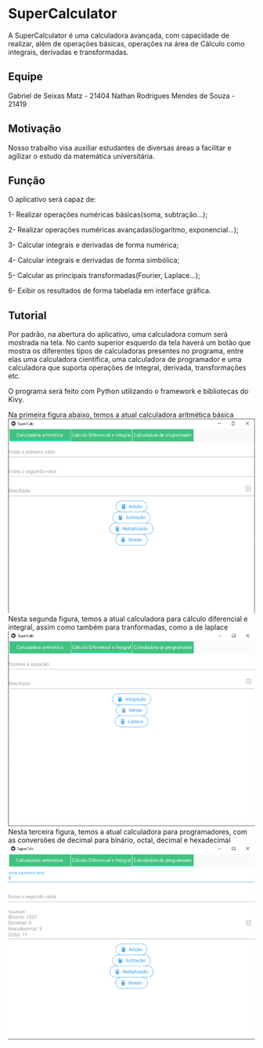 
# SuperCalculator

A SuperCalculator é uma calculadora avançada, com capacidade de realizar, além de operações básicas, operações na área de Cálculo como integrais, derivadas e transformadas. 


## Equipe
Gabriel de Seixas Matz - 21404
Nathan Rodrigues Mendes de Souza - 21419
## Motivação
Nosso trabalho visa auxiliar estudantes de diversas áreas a facilitar e agilizar o estudo da matemática universitária.
## Função
O aplicativo será capaz de:

1- Realizar operações numéricas básicas(soma, subtração...);

2- Realizar operações numéricas avançadas(logaritmo, exponencial...);

3- Calcular integrais e derivadas de forma numérica;

4- Calcular integrais e derivadas de forma simbólica;

5- Calcular as principais transformadas(Fourier, Laplace...);

6- Exibir os resultados de forma tabelada em interface gráfica.
## Tutorial
Por padrão, na abertura do aplicativo, uma calculadora comum será mostrada na tela. No canto superior esquerdo da tela haverá um botão que mostra os diferentes tipos de calculadoras presentes no programa, entre elas uma calculadora científica, uma calculadora de programador e uma calculadora que suporta operações de integral, derivada, transformações etc. 

O programa será feito com Python utilizando o framework e bibliotecas do Kivy.

Na primeira figura abaixo, temos a atual calculadora aritmética básica
![Logo do Markdown](img/Screenshot_1.png)
Nesta segunda figura, temos a atual calculadora para cálculo diferencial e integral, assim como também para tranformadas, como a de laplace
![Logo do Markdown](img/Screenshot_2.png)
Nesta terceira figura, temos a atual calculadora para programadores, com as conversões de decimal para binário, octal, decimal e hexadecimal
![Logo do Markdown](img/Screenshot_3.png)
